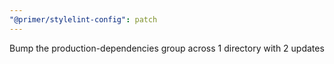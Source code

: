 ```yaml
---
"@primer/stylelint-config": patch
---
```


Bump the production-dependencies group across 1 directory with 2 updates
